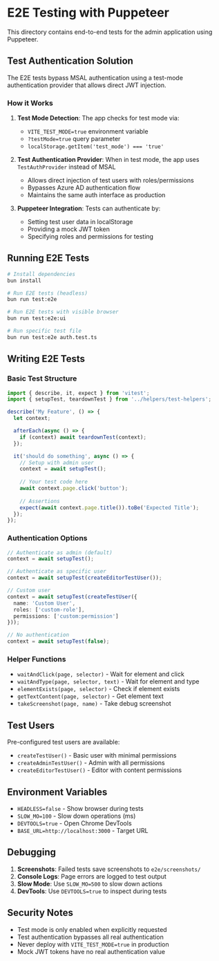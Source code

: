 # E2E Testing with Puppeteer

This directory contains end-to-end tests for the admin application using Puppeteer.

## Test Authentication Solution

The E2E tests bypass MSAL authentication using a test-mode authentication provider that allows direct JWT injection.

### How it Works

1. **Test Mode Detection**: The app checks for test mode via:
   - `VITE_TEST_MODE=true` environment variable
   - `?testMode=true` query parameter
   - `localStorage.getItem('test_mode') === 'true'`

2. **Test Authentication Provider**: When in test mode, the app uses `TestAuthProvider` instead of MSAL
   - Allows direct injection of test users with roles/permissions
   - Bypasses Azure AD authentication flow
   - Maintains the same auth interface as production

3. **Puppeteer Integration**: Tests can authenticate by:
   - Setting test user data in localStorage
   - Providing a mock JWT token
   - Specifying roles and permissions for testing

## Running E2E Tests

```bash
# Install dependencies
bun install

# Run E2E tests (headless)
bun run test:e2e

# Run E2E tests with visible browser
bun run test:e2e:ui

# Run specific test file
bun run test:e2e auth.test.ts
```

## Writing E2E Tests

### Basic Test Structure

```typescript
import { describe, it, expect } from 'vitest';
import { setupTest, teardownTest } from '../helpers/test-helpers';

describe('My Feature', () => {
  let context;

  afterEach(async () => {
    if (context) await teardownTest(context);
  });

  it('should do something', async () => {
    // Setup with admin user
    context = await setupTest();
    
    // Your test code here
    await context.page.click('button');
    
    // Assertions
    expect(await context.page.title()).toBe('Expected Title');
  });
});
```

### Authentication Options

```typescript
// Authenticate as admin (default)
context = await setupTest();

// Authenticate as specific user
context = await setupTest(createEditorTestUser());

// Custom user
context = await setupTest(createTestUser({
  name: 'Custom User',
  roles: ['custom-role'],
  permissions: ['custom:permission']
}));

// No authentication
context = await setupTest(false);
```

### Helper Functions

- `waitAndClick(page, selector)` - Wait for element and click
- `waitAndType(page, selector, text)` - Wait for element and type
- `elementExists(page, selector)` - Check if element exists
- `getTextContent(page, selector)` - Get element text
- `takeScreenshot(page, name)` - Take debug screenshot

## Test Users

Pre-configured test users are available:

- `createTestUser()` - Basic user with minimal permissions
- `createAdminTestUser()` - Admin with all permissions
- `createEditorTestUser()` - Editor with content permissions

## Environment Variables

- `HEADLESS=false` - Show browser during tests
- `SLOW_MO=100` - Slow down operations (ms)
- `DEVTOOLS=true` - Open Chrome DevTools
- `BASE_URL=http://localhost:3000` - Target URL

## Debugging

1. **Screenshots**: Failed tests save screenshots to `e2e/screenshots/`
2. **Console Logs**: Page errors are logged to test output
3. **Slow Mode**: Use `SLOW_MO=500` to slow down actions
4. **DevTools**: Use `DEVTOOLS=true` to inspect during tests

## Security Notes

- Test mode is only enabled when explicitly requested
- Test authentication bypasses all real authentication
- Never deploy with `VITE_TEST_MODE=true` in production
- Mock JWT tokens have no real authentication value